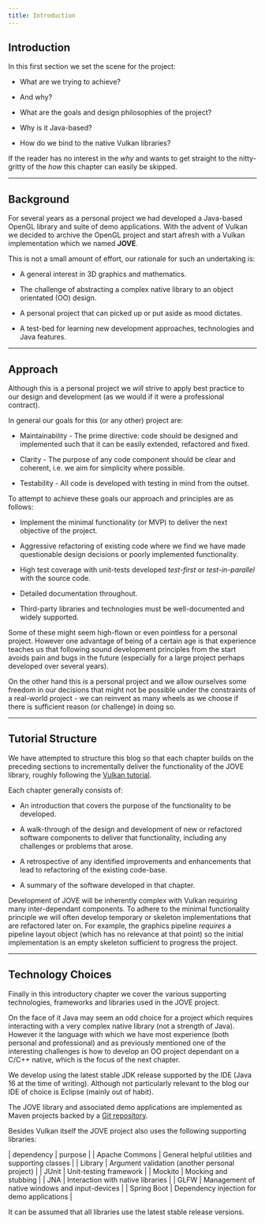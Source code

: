 ```yaml
---
title: Introduction
---
```


## Introduction

In this first section we set the scene for the project:

* What are we trying to achieve?

* And why?

* What are the goals and design philosophies of the project?

* Why is it Java-based?

* How do we bind to the native Vulkan libraries?

If the reader has no interest in the _why_ and wants to get straight to the nitty-gritty of the _how_ this chapter can easily be skipped.

---

## Background

For several years as a personal project we had developed a Java-based OpenGL library and suite of demo applications.  With the advent of Vulkan we decided to archive the OpenGL project and start afresh with a Vulkan implementation which we named __JOVE__.

This is not a small amount of effort, our rationale for such an undertaking is:

* A general interest in 3D graphics and mathematics.

* The challenge of abstracting a complex native library to an object orientated (OO) design.

* A personal project that can picked up or put aside as mood dictates.

* A test-bed for learning new development approaches, technologies and Java features.

---

## Approach

Although this is a personal project we _will_ strive to apply best practice to our design and development (as we would if it were a professional contract).

In general our goals for this (or any other) project are:

* Maintainability - The prime directive: code should be designed and implemented such that it can be easily extended, refactored and fixed.

* Clarity - The purpose of any code component should be clear and coherent, i.e. we aim for simplicity where possible.

* Testability - All code is developed with testing in mind from the outset.

To attempt to achieve these goals our approach and principles are as follows:

* Implement the minimal functionality (or MVP) to deliver the next objective of the project.

* Aggressive refactoring of existing code where we find we have made questionable design decisions or poorly implemented functionality.

* High test coverage with unit-tests developed _test-first_ or _test-in-parallel_ with the source code.

* Detailed documentation throughout.

* Third-party libraries and technologies must be well-documented and widely supported.

Some of these might seem high-flown or even pointless for a personal project.  However one advantage of being of a certain age is that experience teaches us that following sound development principles from the start avoids pain and bugs in the future (especially for a large project perhaps developed over several years).

On the other hand this _is_ a personal project and we allow ourselves some freedom in our decisions that might not be possible under the constraints of a real-world project - we can reinvent as many wheels as we choose if there is sufficient reason (or challenge) in doing so.

---

## Tutorial Structure

We have attempted to structure this blog so that each chapter builds on the preceding sections to incrementally deliver the functionality of the JOVE library, roughly following the [Vulkan tutorial](https://vulkan-tutorial.com/).

Each chapter generally consists of:

* An introduction that covers the purpose of the functionality to be developed.

* A walk-through of the design and development of new or refactored software components to deliver that functionality, including any challenges or problems that arose.

* A retrospective of any identified improvements and enhancements that lead to refactoring of the existing code-base.

* A summary of the software developed in that chapter.

Development of JOVE will be inherently complex with Vulkan requiring many inter-dependant components.  To adhere to the minimal functionality principle we will often develop temporary or skeleton implementations that are refactored later on.  For example, the graphics pipeline _requires_ a pipeline layout object (which has no relevance at that point) so the initial implementation is an empty skeleton sufficient to progress the project.

---

## Technology Choices

Finally in this introductory chapter we cover the various supporting technologies, frameworks and libraries used in the JOVE project.

On the face of it Java may seem an odd choice for a project which requires interacting with a very complex native library (not a strength of Java).  However it the language with which we have most experience (both personal and professional) and as previously mentioned one of the interesting challenges is how to develop an OO project dependant on a C/C++ native, which is the focus of the next chapter.

We develop using the latest stable JDK release supported by the IDE (Java 16 at the time of writing).  Although not particularly relevant to the blog our IDE of choice is Eclipse (mainly out of habit).

The JOVE library and associated demo applications are implemented as Maven projects backed by a [Git repository](https://github.com/stridecolossus/JOVE).

Besides Vulkan itself the JOVE project also uses the following supporting libraries:

| dependency            | purpose |
| Apache Commons        | General helpful utilities and supporting classes |
| Library               | Argument validation (another personal project) |
| JUnit                 | Unit-testing framework |
| Mockito               | Mocking and stubbing |
| JNA                   | Interaction with native libraries |
| GLFW                  | Management of native windows and input-devices |
| Spring Boot           | Dependency injection for demo applications |

It can be assumed that all libraries use the latest stable release versions.

